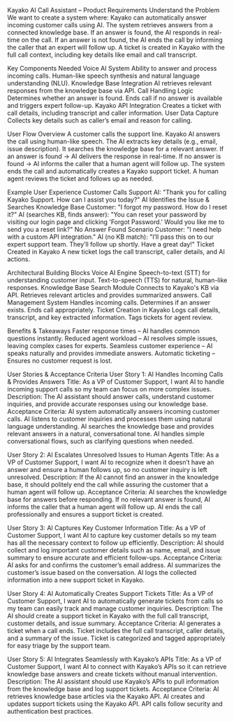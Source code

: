 Kayako AI Call Assistant – Product Requirements
Understand the Problem
We want to create a system where:
Kayako can automatically answer incoming customer calls using AI.
The system retrieves answers from a connected knowledge base.
If an answer is found, the AI responds in real-time on the call.
If an answer is not found, the AI ends the call by informing the caller that an expert will follow up.
A ticket is created in Kayako with the full call context, including key details like email and call transcript.

Key Components Needed
Voice AI System
Ability to answer and process incoming calls.
Human-like speech synthesis and natural language understanding (NLU).
Knowledge Base Integration
AI retrieves relevant responses from the knowledge base via API.
Call Handling Logic
Determines whether an answer is found.
Ends call if no answer is available and triggers expert follow-up.
Kayako API Integration
Creates a ticket with call details, including transcript and caller information.
User Data Capture
Collects key details such as caller’s email and reason for calling.

User Flow Overview
A customer calls the support line.
Kayako AI answers the call using human-like speech.
The AI extracts key details (e.g., email, issue description).
It searches the knowledge base for a relevant answer.
If an answer is found → AI delivers the response in real-time.
If no answer is found → AI informs the caller that a human agent will follow up.
The system ends the call and automatically creates a Kayako support ticket.
A human agent reviews the ticket and follows up as needed.

Example User Experience
Customer Calls Support
AI: "Thank you for calling Kayako Support. How can I assist you today?"
AI Identifies the Issue & Searches Knowledge Base
Customer: "I forgot my password. How do I reset it?"
AI (searches KB, finds answer): "You can reset your password by visiting our login page and clicking 'Forgot Password.' Would you like me to send you a reset link?"
No Answer Found Scenario
Customer: "I need help with a custom API integration."
AI (no KB match): "I’ll pass this on to our expert support team. They’ll follow up shortly. Have a great day!"
Ticket Created in Kayako
A new ticket logs the call transcript, caller details, and AI actions.

Architectural Building Blocks
Voice AI Engine
Speech-to-text (STT) for understanding customer input.
Text-to-speech (TTS) for natural, human-like responses.
Knowledge Base Search Module
Connects to Kayako's KB via API.
Retrieves relevant articles and provides summarized answers.
Call Management System
Handles incoming calls.
Determines if an answer exists.
Ends call appropriately.
Ticket Creation in Kayako
Logs call details, transcript, and key extracted information.
Tags tickets for agent review.

Benefits & Takeaways
Faster response times – AI handles common questions instantly.
Reduced agent workload – AI resolves simple issues, leaving complex cases for experts.
Seamless customer experience – AI speaks naturally and provides immediate answers.
Automatic ticketing – Ensures no customer request is lost.



User Stories & Acceptance Criteria
User Story 1: AI Handles Incoming Calls & Provides Answers
Title: As a VP of Customer Support, I want AI to handle incoming support calls so my team can focus on more complex issues.
Description: The AI assistant should answer calls, understand customer inquiries, and provide accurate responses using our knowledge base.
Acceptance Criteria:
AI system automatically answers incoming customer calls.
AI listens to customer inquiries and processes them using natural language understanding.
AI searches the knowledge base and provides relevant answers in a natural, conversational tone.
AI handles simple conversational flows, such as clarifying questions when needed.

User Story 2: AI Escalates Unresolved Issues to Human Agents
Title: As a VP of Customer Support, I want AI to recognize when it doesn’t have an answer and ensure a human follows up, so no customer inquiry is left unresolved.
Description: If the AI cannot find an answer in the knowledge base, it should politely end the call while assuring the customer that a human agent will follow up.
Acceptance Criteria:
AI searches the knowledge base for answers before responding.
If no relevant answer is found, AI informs the caller that a human agent will follow up.
AI ends the call professionally and ensures a support ticket is created.

User Story 3: AI Captures Key Customer Information
Title: As a VP of Customer Support, I want AI to capture key customer details so my team has all the necessary context to follow up efficiently.
Description: AI should collect and log important customer details such as name, email, and issue summary to ensure accurate and efficient follow-ups.
Acceptance Criteria:
AI asks for and confirms the customer’s email address.
AI summarizes the customer’s issue based on the conversation.
AI logs the collected information into a new support ticket in Kayako.

User Story 4: AI Automatically Creates Support Tickets
Title: As a VP of Customer Support, I want AI to automatically generate tickets from calls so my team can easily track and manage customer inquiries.
Description: The AI should create a support ticket in Kayako with the full call transcript, customer details, and issue summary.
Acceptance Criteria:
AI generates a ticket when a call ends.
Ticket includes the full call transcript, caller details, and a summary of the issue.
Ticket is categorized and tagged appropriately for easy triage by the support team.

User Story 5: AI Integrates Seamlessly with Kayako’s APIs
Title: As a VP of Customer Support, I want AI to connect with Kayako’s APIs so it can retrieve knowledge base answers and create tickets without manual intervention.
Description: The AI assistant should use Kayako’s APIs to pull information from the knowledge base and log support tickets.
Acceptance Criteria:
AI retrieves knowledge base articles via the Kayako API.
AI creates and updates support tickets using the Kayako API.
API calls follow security and authentication best practices.

